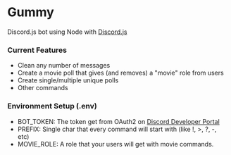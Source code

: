 # Gummy
Discord.js bot using Node with [Discord.js](https://discord.js.org/#/)

### Current Features
* Clean any number of messages
* Create a movie poll that gives (and removes) a "movie" role from users
* Create single/multiple unique polls
* Other commands

### Environment Setup (.env)
* BOT_TOKEN: The token get from OAuth2 on [Discord Developer Portal](discord.com/developers/)
* PREFIX: Single char that every command will start with (like !, >, ?, -, etc)
* MOVIE_ROLE: A role that your users will get with movie commands.
